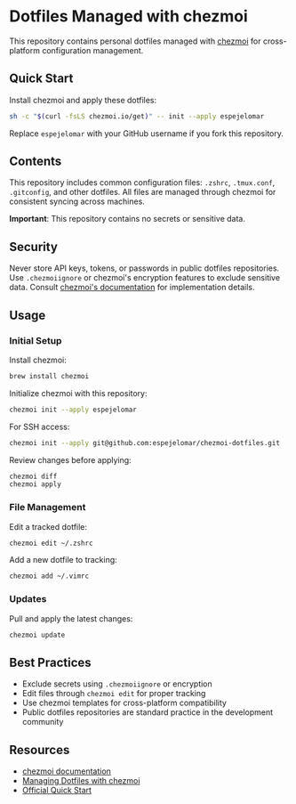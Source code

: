 # Dotfiles Managed with chezmoi

This repository contains personal dotfiles managed with [chezmoi](https://www.chezmoi.io/) for cross-platform configuration management.

## Quick Start

Install chezmoi and apply these dotfiles:

```sh
sh -c "$(curl -fsLS chezmoi.io/get)" -- init --apply espejelomar
```

Replace `espejelomar` with your GitHub username if you fork this repository.

## Contents

This repository includes common configuration files: `.zshrc`, `.tmux.conf`, `.gitconfig`, and other dotfiles. All files are managed through chezmoi for consistent syncing across machines.

**Important**: This repository contains no secrets or sensitive data.

## Security

Never store API keys, tokens, or passwords in public dotfiles repositories. Use `.chezmoiignore` or chezmoi's encryption features to exclude sensitive data. Consult [chezmoi's documentation](https://www.chezmoi.io/user-guide/secrets/) for implementation details.

## Usage

### Initial Setup

Install chezmoi:

```sh
brew install chezmoi
```

Initialize chezmoi with this repository:

```sh
chezmoi init --apply espejelomar
```

For SSH access:

```sh
chezmoi init --apply git@github.com:espejelomar/chezmoi-dotfiles.git
```

Review changes before applying:

```sh
chezmoi diff
chezmoi apply
```

### File Management

Edit a tracked dotfile:

```sh
chezmoi edit ~/.zshrc
```

Add a new dotfile to tracking:

```sh
chezmoi add ~/.vimrc
```

### Updates

Pull and apply the latest changes:

```sh
chezmoi update
```

## Best Practices

- Exclude secrets using `.chezmoiignore` or encryption
- Edit files through `chezmoi edit` for proper tracking
- Use chezmoi templates for cross-platform compatibility
- Public dotfiles repositories are standard practice in the development community

## Resources

- [chezmoi documentation](https://www.chezmoi.io/)
- [Managing Dotfiles with chezmoi](https://jerrynsh.com/how-to-manage-dotfiles-with-chezmoi/)
- [Official Quick Start](https://chezmoi.io/quick-start/)
